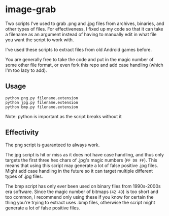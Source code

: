 # image-grab
Two scripts I've used to grab .png and .jpg files from archives, binaries, and other types of files. For effectiveness, I fixed up my code so that it can take a filename as an argument instead of having to manually edit in what file you want the script to work with.

I've used these scripts to extract files from old Android games before.

You are generally free to take the code and put in the magic number of some other file format, or even fork this repo and add case handling (which I'm too lazy to add).

## Usage
``python png.py filename.extension``<br/>
``python jpg.py filename.extension``<br/>
``python bmp.py filename.extension``

Note: python is important as the script breaks without it

## Effectivity
The png script is guaranteed to always work.

The jpg script is hit or miss as it does not have case handling, and thus only targets the first three hex chars of .jpg's magic numbers (``FF D8 FF``). This means that using this script may generate a lot of false positive .jpg files. Might add case handling in the future so it can target multiple different types of .jpg files.

The bmp script has only ever been used on binary files from 1990s-2000s era software. Since the magic number of bitmaps (``42 4D``) is too short and too common, I recommend only using these if you know for certain the thing you're trying to extract uses .bmp files, otherwise the script might generate a lot of false positive files.

